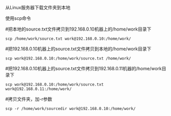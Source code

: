 从Linux服务器下载文件夹到本地

使用scp命令


#把本地的source.txt文件拷贝到192.168.0.10机器上的/home/work目录下
```
scp /home/work/source.txt work@192.168.0.10:/home/work/
```

#把192.168.0.10机器上的source.txt文件拷贝到本地的/home/work目录下
```
scp work@192.168.0.10:/home/work/source.txt /home/work/
```


#把192.168.0.10机器上的source.txt文件拷贝到192.168.0.11机器的/home/work目录下
```
scp work@192.168.0.10:/home/work/source.txt work@192.168.0.11:/home/work/
````

#拷贝文件夹，加-r参数
```
scp -r /home/work/sourcedir work@192.168.0.10:/home/work/  
```